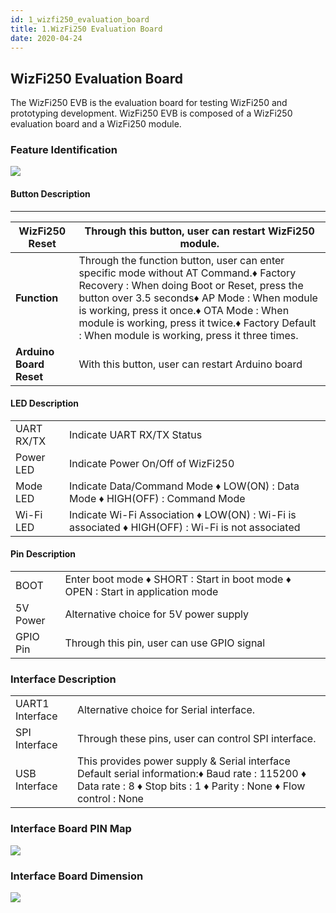 ```yaml
---
id: 1_wizfi250_evaluation_board
title: 1.WizFi250 Evaluation Board
date: 2020-04-24
---
```


## WizFi250 Evaluation Board
The WizFi250 EVB is the evaluation board for testing WizFi250 and prototyping development. WizFi250 EVB is composed of a WizFi250 evaluation board and a WizFi250 module.

### Feature Identification
![](/document_framework/img/products/wizfi250/wizfi250qsg/wizfi250qsg-1.png) 

#### Button Description
-----


|**WizFi250 Reset**|	Through this button, user can restart WizFi250 module.|
|------------------|--------------------------|
|**Function**|Through the function button, user can enter specific mode without AT Command.♦ Factory Recovery : When doing Boot or Reset, press the button over 3.5 seconds♦ AP Mode : When module is working, press it once.♦ OTA Mode : When module is working, press it twice.♦ Factory Default : When module is working, press it three times.|
|**Arduino Board Reset**|	With this button, user can restart Arduino board|

#### LED Description
|  |  |
|----|----|
|UART RX/TX|	Indicate UART RX/TX Status|
|Power LED	|Indicate Power On/Off of WizFi250|
|Mode LED|	Indicate Data/Command Mode ♦ LOW(ON) : Data Mode ♦ HIGH(OFF) : Command Mode|
|Wi-Fi LED	|Indicate Wi-Fi Association ♦ LOW(ON) : Wi-Fi is associated ♦ HIGH(OFF) : Wi-Fi is not associated|

#### Pin Description
| | |
|--|--|
|BOOT|	Enter boot mode ♦ SHORT : Start in boot mode ♦ OPEN : Start in application mode|
|5V Power	|Alternative choice for 5V power supply|
|GPIO Pin	|Through this pin, user can use GPIO signal|

### Interface Description

| | |
|--|--|
|UART1 Interface|	Alternative choice for Serial interface.|
|SPI Interface	|Through these pins, user can control SPI interface.|
|USB Interface	|This provides power supply & Serial interface Default serial information:♦ Baud rate : 115200 ♦ Data rate : 8 ♦ Stop bits : 1 ♦ Parity : None ♦ Flow control : None|

### Interface Board PIN Map
![](/document_framework/img/products/wizfi250/wizfi250qsg/wizfi250_interface_board_bottom_pin_map.png) 


### Interface Board Dimension
![](/document_framework/img/products/wizfi250/wizfi250qsg/wizfi250_interface_board_dimension.png) 
